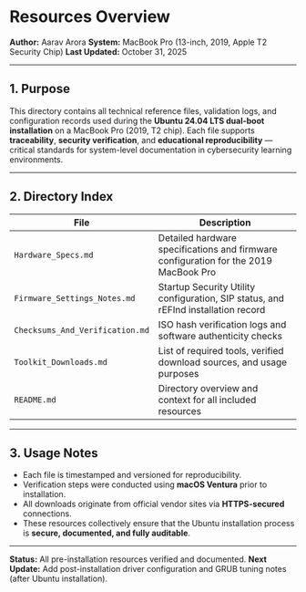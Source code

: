 # Resources Overview

**Author:** Aarav Arora
**System:** MacBook Pro (13-inch, 2019, Apple T2 Security Chip)
**Last Updated:** October 31, 2025

---

## 1. Purpose

This directory contains all technical reference files, validation logs, and configuration records used during the **Ubuntu 24.04 LTS dual-boot installation** on a MacBook Pro (2019, T2 chip).
Each file supports **traceability**, **security verification**, and **educational reproducibility** — critical standards for system-level documentation in cybersecurity learning environments.

---

## 2. Directory Index

| File                            | Description                                                                          |
| ------------------------------- | ------------------------------------------------------------------------------------ |
| `Hardware_Specs.md`             | Detailed hardware specifications and firmware configuration for the 2019 MacBook Pro |
| `Firmware_Settings_Notes.md`    | Startup Security Utility configuration, SIP status, and rEFInd installation record   |
| `Checksums_And_Verification.md` | ISO hash verification logs and software authenticity checks                          |
| `Toolkit_Downloads.md`          | List of required tools, verified download sources, and usage purposes                |
| `README.md`                     | Directory overview and context for all included resources                            |

---

## 3. Usage Notes

* Each file is timestamped and versioned for reproducibility.
* Verification steps were conducted using **macOS Ventura** prior to installation.
* All downloads originate from official vendor sites via **HTTPS-secured** connections.
* These resources collectively ensure that the Ubuntu installation process is **secure, documented, and fully auditable**.

---

**Status:** All pre-installation resources verified and documented.
**Next Update:** Add post-installation driver configuration and GRUB tuning notes (after Ubuntu installation).
